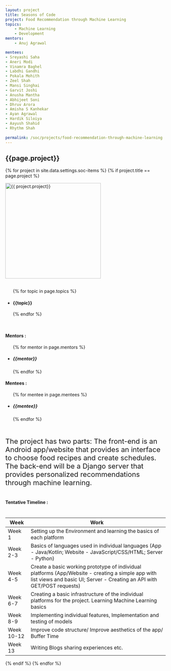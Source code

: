 ```yaml
---
layout: project
title: Seasons of Code
project: Food Recommendation through Machine Learning
topics:
    - Machine Learning
    - Development
mentors:
    - Anuj Agrawal 

mentees:
- Sreyashi Saha
- Aneri Modi
- Vinamra Baghel
- Labdhi Gandhi
- Pokala Mohith
- Zeel Shah
- Mansi Singhai
- Garvit Joshi
- Anusha Mantha
- Abhijeet Soni
- Dhruv Arora
- Amisha S Kanhekar
- Ayan Agrawal
- Hardik Siloiya
- Aayush Shahid
- Rhythm Shah  
    
permalink: /soc/projects/food-recommendation-through-machine-learning
---
```


<h2 class="display1 m-3 p-3 text-center">{{page.project}}</h2>

{% for project in site.data.settings.soc-items %}
{% if project.title == page.project %}
<div>
    <img src="{{ site.baseurl }}/{{ project.image }}"  width = "300" height="300" alt="{{ project.project}}" class="border rounded img-soc">
</div>
<div>
    <br>
    <ul>
        {% for topic in page.topics %}
        <li><h4 class="text-primary text-center">{{topic}}</h4></li>
        {% endfor %}
    </ul>
    <br>
    <h4 class="display3  ">Mentors :</h4> 
    <ul>
        {% for mentor in page.mentors %}
        <li><h5 class=" ">{{mentor}}</h5></li>
        {% endfor %}
    </ul>
    <h4 class="display3  ">Mentees :</h4> 
    <ul>
        {% for mentee in page.mentees %}
        <li><h5 class="">{{mentee}}</h5></li>
        {% endfor %}
    </ul>
</div>
<div>
    <p class="display3" style = "font-size:22px;" >
        <br>
        The project has two parts: The front-end is an Android app/website that provides an interface to choose food recipes and create schedules. The back-end will be a Django server that provides personalized recommendations through machine learning.
    </p>
</div>
<div>
    <h4 class="display3" style="margin:40px 0px 40px 0px;">Tentative Timeline :</h4>
    <table class="table table-striped">
    <thead>
        <tr>
        <th>Week</th>
        <th>Work</th>
        </tr>
    </thead>
    <tbody>
    <tr>
      <td  >Week 1</td>
      <td>Setting up the Environment and learning the basics of each platform</td>
    </tr>
    <tr>
      <td>Week 2-3</td>
      <td>Basics of languages used in individual languages (App - Java/Kotlin; Website - JavaScript/CSS/HTML; Server - Python)</td>
    </tr>
    <tr>
      <td>Week 4-5</td>
      <td>Create a basic working prototype of individual platforms (App/Website - creating a simple app with list views and basic UI; Server - Creating an API with GET/POST requests)</td>
    </tr>
    <tr>
      <td>Week 6-7</td>
      <td>Creating a basic infrastructure of the individual platforms for the project. Learning Machine Learning basics</td>
    </tr>
    <tr>
      <td>Week 8-9</td>
      <td>Implementing individual features, Implementation and testing of models</td>
    </tr>
    <tr>
      <td>Week 10-12</td>
      <td>Improve code structure/ Improve aesthetics of the app/ Buffer Time</td>
    </tr>
    <tr>
      <td>Week 13</td>
      <td>Writing Blogs sharing experiences etc.</td>
    </tr>
    </tbody>
    </table>
</div>
{% endif %}
{% endfor %}
